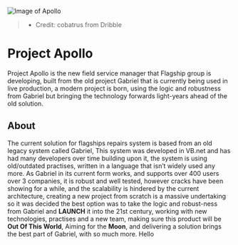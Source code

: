 ![Image of Apollo](https://github.com/FlagshipGroup/Apollo.FSM/blob/master/Project%20Apollo%20Logo.jpg)
> - Credit: cobatrus from Dribble

# Project Apollo

Project Apollo is the new field service manager that Flagship group is developing, built from the old project Gabriel that is currently being used in live production, a modern project is born, using the logic and robustness from Gabriel but bringing the technology forwards light-years ahead of the old solution. 

## About

The current solution for flagships repairs system is based from an old legacy system called Gabriel, This system was developed in VB.net and has had many developers over time building upon it, the system is using old/outdated practises, written in a language that isn’t widely used any more. 
As Gabriel in its current form works, and supports over 400 users over 3 companies, it is robust and well tested, however cracks have been showing for a while, and the scalability is hindered by the current architecture, creating a new project from scratch is a massive undertaking so it was decided the best option was to take the logic and robust-ness from Gabriel and **LAUNCH** it into the 21st century, working with new technologies, practises and a new team, making sure this product will be **Out Of This World**, Aiming for the **Moon**, and delivering a solution brings the best part of Gabriel, with so much more. 
Hello
